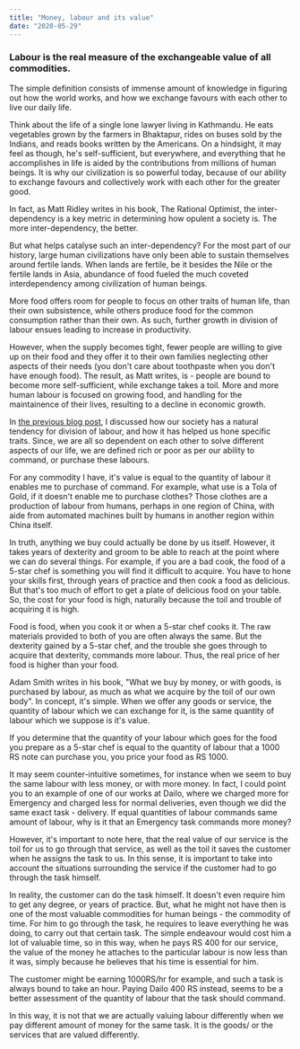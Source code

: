 ```yaml
---
title: "Money, labour and its value"
date: "2020-05-29"
---
```


### Labour is the real measure of the exchangeable value of all commodities.

The simple definition consists of immense amount of knowledge in figuring out how the world works, and how we exchange favours with each other to live our daily life.

Think about the life of a single lone lawyer living in Kathmandu. He eats vegetables grown by the farmers in Bhaktapur, rides on buses sold by the Indians, and reads books written by the Americans. On a hindsight, it may feel as though, he's self-sufficient, but everywhere, and everything that he accomplishes in life is aided by the contributions from millions of human beings. It is why our civilization is so powerful today, because of our ability to exchange favours and collectively work with each other for the greater good.

In fact, as Matt Ridley writes in his book, The Rational Optimist, the inter-dependency is a key metric in determining how opulent a society is. The more inter-dependency, the better.

But what helps catalyse such an inter-dependency? For the most part of our history, large human civilizations have only been able to sustain themselves around fertile lands. When lands are fertile, be it besides the Nile or the fertile lands in Asia, abundance of food fueled the much coveted interdependency among civilization of human beings.

More food offers room for people to focus on other traits of human life, than their own subsistence, while others produce food for the common consumption rather than their own. As such, further growth in division of labour ensues leading to increase in productivity.

However, when the supply becomes tight, fewer people are willing to give up on their food and they offer it to their own families neglecting other aspects of their needs (you don't care about toothpaste when you don't have enough food). The result, as Matt writes, is - people are bound to become more self-sufficient, while exchange takes a toil. More and more human labour is focused on growing food, and handling for the maintainence of their lives, resulting to a decline in economic growth.

In [the previous blog post](/posts/division-of-labour), I discussed how our society has a natural tendency for division of labour, and how it has helped us hone specific traits. Since, we are all so dependent on each other to solve different aspects of our life, we are defined rich or poor as per our ability to command, or purchase these labours.

For any commodity I have, it's value is equal to the quantity of labour it enables me to purchase of command. For example, what use is a Tola of Gold, if it doesn't enable me to purchase clothes? Those clothes are a production of labour from humans, perhaps in one region of China, with aide from automated machines built by humans in another region within China itself.

In truth, anything we buy could actually be done by us itself. However, it takes years of dexterity and groom to be able to reach at the point where we can do several things. For example, if you are a bad cook, the food of a 5-star chef is something you will find it difficult to acquire. You have to hone your skills first, through years of practice and then cook a food as delicious. But that's too much of effort to get a plate of delicious food on your table. So, the cost for your food is high, naturally because the toil and trouble of acquiring it is high.

Food is food, when you cook it or when a 5-star chef cooks it. The raw materials provided to both of you are often always the same. But the dexterity gained by a 5-star chef, and the trouble she goes through to acquire that dexterity, commands more labour. Thus, the real price of her food is higher than your food.

Adam Smith writes in his book, "What we buy by money, or with goods, is purchased by labour, as much as what we acquire by the toil of our own body". In concept, it's simple. When we offer any goods or service, the quantity of labour which we can exchange for it, is the same quantity of labour which we suppose is it's value.

If you determine that the quantity of your labour which goes for the food you prepare as a 5-star chef is equal to the quantity of labour that a 1000 RS note can purchase you, you price your food as RS 1000.

It may seem counter-intuitive sometimes, for instance when we seem to buy the same labour with less money, or with more money. In fact, I could point you to an example of one of our works at Dailo, where we charged more for Emergency and charged less for normal deliveries, even though we did the same exact task - delivery. If equal quantities of labour commands same amount of labour, why is it that an Emergency task commands more money?

However, it's important to note here, that the real value of our service is the toil for us to go through that service, as well as the toil it saves the customer when he assigns the task to us. In this sense, it is important to take into account the situations surrounding the service if the customer had to go through the task himself.

In reality, the customer can do the task himself. It doesn't even require him to get any degree, or years of practice. But, what he might not have then is one of the most valuable commodities for human beings - the commodity of time. For him to go through the task, he requires to leave everything he was doing, to carry out that certain task. The simple endeavour would cost him a lot of valuable time, so in this way, when he pays RS 400 for our service, the value of the money he attaches to the particular labour is now less than it was, simply because he believes that his time is essential for him.

The customer might be earning 1000RS/hr for example, and such a task is always bound to take an hour. Paying Dailo 400 RS instead, seems to be a better assessment of the quantity of labour that the task should command.

In this way, it is not that we are actually valuing labour differently when we pay different amount of money for the same task. It is the goods/ or the services that are valued differently.
